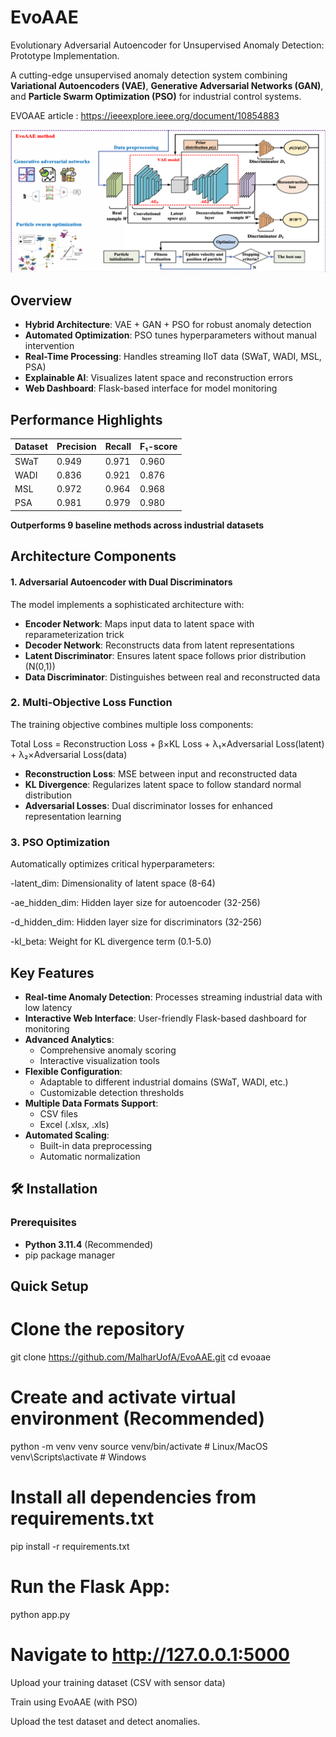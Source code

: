 # EvoAAE
Evolutionary Adversarial Autoencoder for Unsupervised Anomaly Detection: Prototype Implementation. 

A cutting-edge unsupervised anomaly detection system combining **Variational Autoencoders (VAE)**, **Generative Adversarial Networks (GAN)**, and **Particle Swarm Optimization (PSO)** for industrial control systems.

EVOAAE article : https://ieeexplore.ieee.org/document/10854883 

<p align="center">
  <img src="assets/architecture.png" alt="EvoAAE Architecture" width="600">
</p>

## Overview

- **Hybrid Architecture**: VAE + GAN + PSO for robust anomaly detection
- **Automated Optimization**: PSO tunes hyperparameters without manual intervention
- **Real-Time Processing**: Handles streaming IIoT data (SWaT, WADI, MSL, PSA)
- **Explainable AI**: Visualizes latent space and reconstruction errors
- **Web Dashboard**: Flask-based interface for model monitoring

## Performance Highlights

| Dataset | Precision | Recall | F₁-score |
|---------|-----------|--------|----------|
| SWaT    | 0.949     | 0.971  | 0.960    |
| WADI    | 0.836     | 0.921  | 0.876    |
| MSL     | 0.972     | 0.964  | 0.968    |
| PSA     | 0.981     | 0.979  | 0.980    |

**Outperforms 9 baseline methods across industrial datasets**

## Architecture Components
#### 1. **Adversarial Autoencoder with Dual Discriminators**
The model implements a sophisticated architecture with:

- **Encoder Network**: Maps input data to latent space with reparameterization trick
- **Decoder Network**: Reconstructs data from latent representations  
- **Latent Discriminator**: Ensures latent space follows prior distribution (N(0,1))
- **Data Discriminator**: Distinguishes between real and reconstructed data
### 2. Multi-Objective Loss Function
The training objective combines multiple loss components:

Total Loss = Reconstruction Loss + β×KL Loss + λ₁×Adversarial Loss(latent) + λ₂×Adversarial Loss(data)

- **Reconstruction Loss**: MSE between input and reconstructed data
- **KL Divergence**: Regularizes latent space to follow standard normal distribution
- **Adversarial Losses**: Dual discriminator losses for enhanced representation learning

### 3. PSO Optimization
Automatically optimizes critical hyperparameters:

  -latent_dim: Dimensionality of latent space (8-64)
  
  -ae_hidden_dim: Hidden layer size for autoencoder (32-256)
  
  -d_hidden_dim: Hidden layer size for discriminators (32-256)
  
  -kl_beta: Weight for KL divergence term (0.1-5.0)

## Key Features
-  **Real-time Anomaly Detection**: Processes streaming industrial data with low latency
- **Interactive Web Interface**: User-friendly Flask-based dashboard for monitoring
- **Advanced Analytics**: 
  - Comprehensive anomaly scoring
  - Interactive visualization tools
- **Flexible Configuration**:
  - Adaptable to different industrial domains (SWaT, WADI, etc.)
  - Customizable detection thresholds
- **Multiple Data Formats Support**:
  - CSV files
  - Excel (.xlsx, .xls)
- **Automated Scaling**:
  - Built-in data preprocessing
  - Automatic normalization
## 🛠️ Installation

### Prerequisites
- **Python 3.11.4** (Recommended)
- pip package manager

## Quick Setup

# Clone the repository
git clone https://github.com/MalharUofA/EvoAAE.git
cd evoaae

# Create and activate virtual environment (Recommended)
python -m venv venv
source venv/bin/activate  # Linux/MacOS
venv\Scripts\activate     # Windows

# Install all dependencies from requirements.txt
pip install -r requirements.txt

# Run the Flask App:
python app.py

# Navigate to http://127.0.0.1:5000

Upload your training dataset (CSV with sensor data)

Train using EvoAAE (with PSO)

Upload the test dataset and detect anomalies. 
